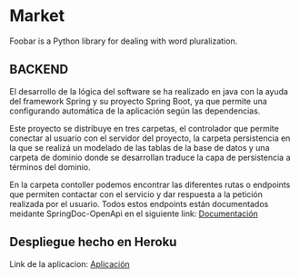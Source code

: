 # Market

Foobar is a Python library for dealing with word pluralization.

## BACKEND 

El desarrollo de la lógica del software se ha realizado en java con la ayuda del framework Spring y su proyecto Spring Boot, ya que permite una configurando automática de la aplicación según las dependencias. 

Este proyecto se distribuye en tres carpetas, el controlador que permite conectar al usuario con el servidor del proyecto, la carpeta persistencia en la que se realizá un modelado de las tablas de la base de datos y una carpeta de dominio donde se desarrollan traduce la capa de persistencia a términos del dominio.

En la carpeta contoller podemos encontrar las diferentes rutas o endpoints que permiten contactar con el servicio y dar respuesta a la petición realizada por el usuario. Todos estos endpoints están documentados meidante SpringDoc-OpenApi en el siguiente link: [Documentación](https://jrmarket.herokuapp.com/market-jr/api/swagger-ui/index.html)

## Despliegue hecho en Heroku
Link de la aplicacion: [Aplicación](https://jrmarket.herokuapp.com/market-jr/api/swagger-ui/index.html)
